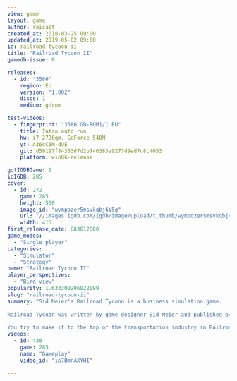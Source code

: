```yaml
---
view: game
layout: game
author: reicast
created_at: 2018-03-25 09:00
updated_at: 2019-05-02 09:00
id: railroad-tycoon-ii
title: "Railroad Tycoon II"
gamedb-issue: 0

releases:
  - id: "3586"
    region: EU
    version: "1.002"
    discs: 1
    medium: gdrom

test-videos:
  - fingerprint: "3586 GD-ROM1/1 EU"
    title: Intro auto run
    hw: i7 2720qm, GeForce 540M
    yt: A36cC5M-dUE
    git: d59197f84353d7d2b746383e9277d9ed7c8c4053
    platform: win86-release

gotIGDBGame: 1
idIGDB: 285
cover:
  - id: 272
    game: 285
    height: 500
    image_id: "wympozer5msvkqbj6i5g"
    url: "//images.igdb.com/igdb/image/upload/t_thumb/wympozer5msvkqbj6i5g.jpg"
    width: 415
first_release_date: 883612800
game_modes:
  - "Single player"
categories:
  - "Simulator"
  - "Strategy"
name: "Railroad Tycoon II"
player_perspectives:
  - "Bird view"
popularity: 1.633300206022099
slug: "railroad-tycoon-ii"
summary: "Sid Meier's Railroad Tycoon is a business simulation game. 
 
Railroad Tycoon was written by game designer Sid Meier and published by MicroProse Railroad Tycoon 2 is the only game of the series that was released fr the PSX console. 
 
You try to make it to the top of the transportation industry in Railroad Tycoon II, a simulation that takes you from a wannabe to a tycoon (if your lucky!)."
videos:
  - id: 438
    game: 285
    name: "Gameplay"
    video_id: "ip7BmnAXYHI"

---
```

